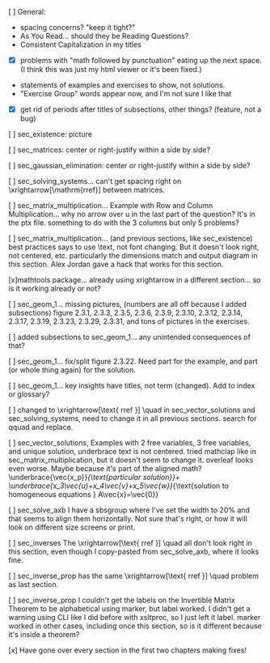 [ ] General: 
  - spacing concerns?  "keep it tight?"
  - As You Read... should they be Reading Questions?
  - Consistent Capitalization in my titles
  - [x] problems with "math followed by punctuation" eating up the next space. (I think this was just my html viewer or it's been fixed.)
  - statements of examples and exercises to show, not solutions.
  - "Exercise Group" words appear now, and I'm not sure I like that
  - [x] get rid of periods after titles of subsections, other things? (feature, not a bug)

[ ] sec_existence: picture

[ ] sec_matrices: center or right-justify within a side by side?

[ ] sec_gaussian_elimination: center or right-justify within a side by side?

[ ] sec_solving_systems... can't get spacing right on \xrightarrow[\mathrm{rref}] between matrices. 

[ ] sec_matrix_multiplication... Example with Row and Column Multiplication... why no arrow over u in the last part of the question?  It's in the ptx file.  something to do with the 3 columns but only 5 problems?

[ ] sec_matrix_multiplication... (and previous sections, like sec_existence) best practices says to use \text, not font changing.  But it doesn't look right, not centered, etc.  particularly the dimensions match and output diagram in this section. Alex Jordan gave a hack that works for this section.   

[x]mathtools package... already using xrightarrow in a different section... so is it working already or not?

[ ] sec_geom_1... missing pictures, (numbers are all off because I added subsections) figure 2.3.1, 2.3.3, 2.3.5, 2.3.6, 2.3.9, 2.3.10, 2.3.12, 2.3.14, 2.3.17, 2.3.19, 2.3.23, 2.3.29, 2.3.31, and tons of pictures in the exercises.

[ ] added subsections to sec_geom_1... any unintended consequences of that?

[ ] sec_geom_1... fix/split figure 2.3.22.  Need part for the example, and part (or whole thing again) for the solution.

[ ] sec_geom_1... key insights have titles, not term (changed).  Add to index or glossary?

[ ] changed to \xrightarrow[\text{  rref  }] \quad in sec_vector_solutions and sec_solving_systems, need to change it in all previous sections.  search for qquad and replace.

[ ] sec_vector_solutions, Examples with 2 free variables, 3 free variables, and unique solution, underbrace text is not centered.  tried mathclap like in sec_matrix_multiplication, but it doesn't seem to change it.  overleaf looks even worse.  Maybe because it's part of the aligned math?  \underbrace{\vec{x_p}}_{\text{particular solution}}+ \underbrace{x_3\vec{u}+x_4\vec{v}+x_5\vec{w}}_{\text{solution to homogeneous equations } A\vec{x}=\vec{0}}

[ ] sec_solve_axb I have a sbsgroup where I've set the width to 20% and that seems to align them horizontally.  Not sure that's right, or how it will look on different size screens or print.  

[ ] sec_inverses The \xrightarrow[\text{ rref }] \quad all don't look right in this section, even though I copy-pasted from sec_solve_axb, where it looks fine.  

[ ] sec_inverse_prop has the same \xrightarrow[\text{ rref }] \quad problem as last section. 

[ ] sec_inverse_prop I couldn't get the labels on the Invertible Matrix Theorem to be alphabetical using marker, but label worked.  I didn't get a warning using CLI like I did before with xsltproc, so I just left it label.  marker worked in other cases, including once this section, so is it different because it's inside a theorem?

[x] Have gone over every section in the first two chapters making fixes!